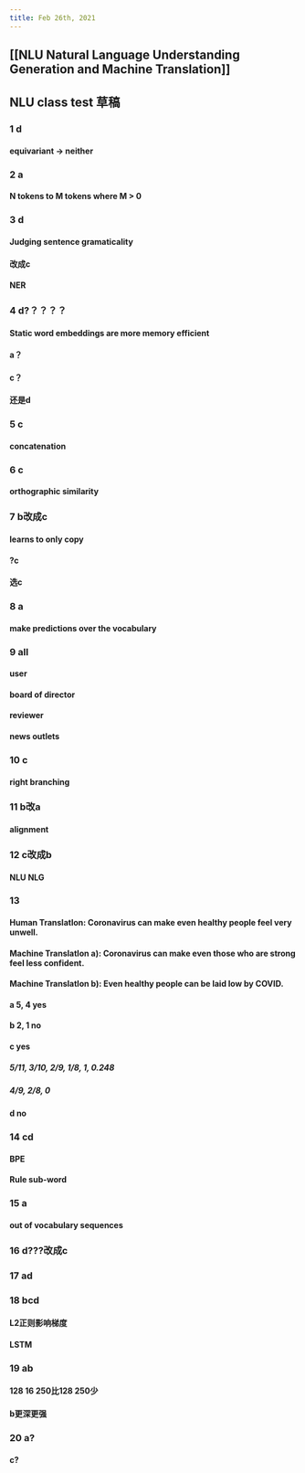 ```yaml
---
title: Feb 26th, 2021
---
```


## [[NLU Natural Language Understanding Generation and Machine Translation]]
## NLU class test 草稿
### 1 d
#### equivariant -> neither
### 2 a
#### N tokens to M tokens where M > 0
### 3 d
#### Judging sentence gramaticality
#### 改成c
#### NER
### 4 d?？？？？
#### Static word embeddings are more memory efficient
#### a？
#### c？
#### 还是d
### 5 c
#### concatenation
### 6 c
#### orthographic similarity
### 7 b改成c
#### learns to only copy
#### ?c
#### 选c
### 8 a
#### make predictions over the vocabulary
### 9 all
#### user
#### board of director
#### reviewer
#### news outlets
### 10 c
#### right branching
### 11 b改a
#### alignment
### 12 c改成b
#### NLU NLG
### 13
#### Human Translatlon: Coronavirus can make even healthy people feel very unwell.
#### Machine Translatlon a): Coronavirus can make even those who are strong feel less confident.
#### Machine Translatlon b): Even healthy people can be laid low by COVID.
#### a 5, 4 yes
#### b 2, 1 no
#### c yes
##### 5/11, 3/10, 2/9, 1/8, 1, 0.248
##### 4/9, 2/8, 0
#### d no
### 14 cd
#### BPE
#### Rule sub-word
### 15 a
#### out of vocabulary sequences
### 16 d???改成c
### 17 ad
### 18 bcd
#### L2正则影响梯度
#### LSTM
### 19 ab
#### 128 16 250比128 250少
#### b更深更强
### 20 a?
#### c?
